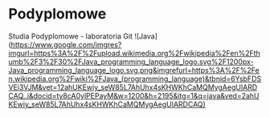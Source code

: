 # Podyplomowe
Studia Podyplomowe - laboratoria Git
![Java] (https://www.google.com/imgres?imgurl=https%3A%2F%2Fupload.wikimedia.org%2Fwikipedia%2Fen%2Fthumb%2F3%2F30%2FJava_programming_language_logo.svg%2F1200px-Java_programming_language_logo.svg.png&imgrefurl=https%3A%2F%2Fen.wikipedia.org%2Fwiki%2FJava_(programming_language)&tbnid=6YsbFDSVEi3VJM&vet=12ahUKEwiy_seW85L7AhUhx4sKHWKhCaMQMygAegUIARDCAQ..i&docid=ty8cA0ylPEPayM&w=1200&h=2195&itg=1&q=java&ved=2ahUKEwiy_seW85L7AhUhx4sKHWKhCaMQMygAegUIARDCAQ)
